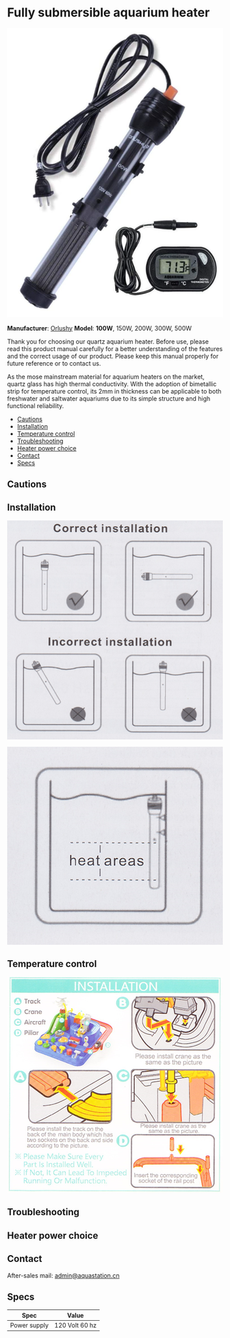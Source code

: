 # Fully submersible aquarium heater

![Orlushy heater](images/orlushy/heater/unit.png)

**Manufacturer**: [Orlushy](https://www.amazon.com/s?k=Orlushy&ref=bl_dp_s_web_19262582011)
**Model**: **100W**, 150W, 200W, 300W, 500W

Thank you for choosing our quartz aquarium heater. Before use, please read this product manual carefully for a better understanding of the features and the correct usage of our product. Please keep this manual properly for future reference or to contact us.

As the mose mainstream material for aquarium heaters on the market, quartz glass has high thermal conductivity. With the adoption of bimetallic strip for temperature control, its 2mm in thickness can be applicable to both freshwater and saltwater aquariums due to its simple structure and high functional reliability.

* [Cautions](#Cautions)
* [Installation](#Installation)
* [Temperature control](#Temperature-control)
* [Troubleshooting](#Troubleshooting)
* [Heater power choice](#Heater-power-choice)
* [Contact](#Contact)
* [Specs](#Specs)

## Cautions



## Installation

![](images/orlushy/heater/installation.png)

![](images/orlushy/heater/heat_areas.png)

## Temperature control

![Wemfg Car Adventure installation](images/wemfg/car_adventure/installation.png)

## Troubleshooting

## Heater power choice

## Contact

After-sales mail: admin@aquastation.cn

## Specs

| Spec | Value |
|---|---|
| Power supply | 120 Volt 60 hz |
